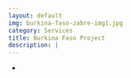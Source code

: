 ```yaml
---
layout: default
img: burkina-faso-zabre-img1.jpg
category: Services
title: Burkina Faso Project
description: |
---
```

  -